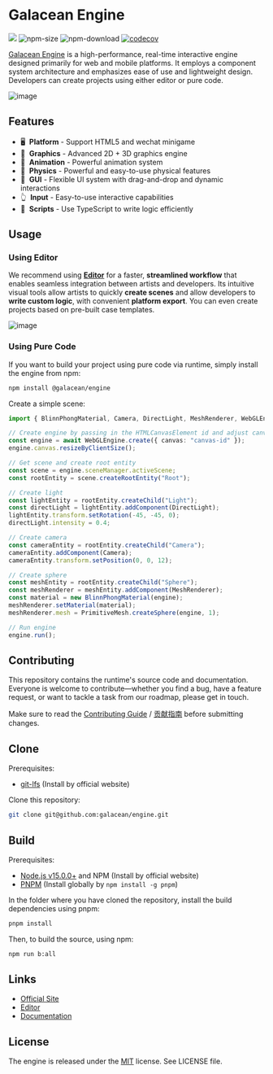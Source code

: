 # Galacean Engine

<a href="https://www.npmjs.com/package/@galacean/engine"><img src="https://img.shields.io/npm/v/@galacean/engine"/></a>
![npm-size](https://img.shields.io/bundlephobia/minzip/@galacean/engine)
![npm-download](https://img.shields.io/npm/dm/@galacean/engine)
[![codecov](https://codecov.io/gh/galacean/engine/branch/main/graph/badge.svg?token=KR2UBKE3OX)](https://codecov.io/gh/galacean/engine)

[Galacean Engine](https://www.galacean.com/engine) is a high-performance, real-time interactive engine designed primarily for web and mobile platforms. It employs a component system architecture and emphasizes ease of use and lightweight design. Developers can create projects using either editor or pure code.

![image](https://github.com/user-attachments/assets/057c2c99-85a8-4ace-a268-c70daa1a449e)

## Features

- 🖥 &nbsp;**Platform** - Support HTML5 and wechat minigame
- 🔮 &nbsp;**Graphics** - Advanced 2D + 3D graphics engine
- 🏃 &nbsp;**Animation** - Powerful animation system
- 🧱 &nbsp;**Physics** - Powerful and easy-to-use physical features
- 🎨 &nbsp;**GUI** - Flexible UI system with drag-and-drop and dynamic interactions
- 👆 &nbsp;**Input** - Easy-to-use interactive capabilities
- 📑 &nbsp;**Scripts** - Use TypeScript to write logic efficiently

## Usage

### Using Editor

We recommend using [**Editor**](https://galacean.antgroup.com/editor) for a faster, **streamlined workflow** that enables seamless integration between artists and developers. Its intuitive visual tools allow artists to quickly **create scenes** and allow developers to **write custom logic**, with convenient **platform export**. You can even create projects based on pre-built case templates.

![image](https://github.com/user-attachments/assets/18f63fef-696c-4f9f-b44a-d8b7af481a3e)


### Using Pure Code
If you want to build your project using pure code via runtime, simply install the engine from npm:

```sh
npm install @galacean/engine
```

Create a simple scene:

```typescript
import { BlinnPhongMaterial, Camera, DirectLight, MeshRenderer, WebGLEngine, PrimitiveMesh } from "@galacean/engine";

// Create engine by passing in the HTMLCanvasElement id and adjust canvas size
const engine = await WebGLEngine.create({ canvas: "canvas-id" });
engine.canvas.resizeByClientSize();

// Get scene and create root entity
const scene = engine.sceneManager.activeScene;
const rootEntity = scene.createRootEntity("Root");

// Create light
const lightEntity = rootEntity.createChild("Light");
const directLight = lightEntity.addComponent(DirectLight);
lightEntity.transform.setRotation(-45, -45, 0);
directLight.intensity = 0.4;

// Create camera
const cameraEntity = rootEntity.createChild("Camera");
cameraEntity.addComponent(Camera);
cameraEntity.transform.setPosition(0, 0, 12);

// Create sphere
const meshEntity = rootEntity.createChild("Sphere");
const meshRenderer = meshEntity.addComponent(MeshRenderer);
const material = new BlinnPhongMaterial(engine);
meshRenderer.setMaterial(material);
meshRenderer.mesh = PrimitiveMesh.createSphere(engine, 1);

// Run engine
engine.run();
```

## Contributing

This repository contains the runtime's source code and documentation. Everyone is welcome to contribute—whether you find a bug, have a feature request, or want to tackle a task from our roadmap, please get in touch.

Make sure to read the [Contributing Guide](.github/HOW_TO_CONTRIBUTE.md) / [贡献指南](https://github.com/galacean/engine/wiki/%E5%A6%82%E4%BD%95%E4%B8%8E%E6%88%91%E4%BB%AC%E5%85%B1%E5%BB%BA-Oasis-%E5%BC%80%E6%BA%90%E4%BA%92%E5%8A%A8%E5%BC%95%E6%93%8E) before submitting changes.

## Clone

Prerequisites:

- [git-lfs](https://git-lfs.com/) (Install by official website)

Clone this repository:

```sh
git clone git@github.com:galacean/engine.git
```

## Build

Prerequisites:

- [Node.js v15.0.0+](https://nodejs.org/en/) and NPM (Install by official website)
- [PNPM](https://pnpm.io/) (Install globally by `npm install -g pnpm`)

In the folder where you have cloned the repository, install the build dependencies using pnpm:

```sh
pnpm install
```

Then, to build the source, using npm:

```sh
npm run b:all
```

## Links

- [Official Site](https://galacean.antgroup.com/engine)
- [Editor](https://galacean.antgroup.com/editor)
- [Documentation](https://galacean.antgroup.com/engine/docs)

## License

The engine is released under the [MIT](https://opensource.org/licenses/MIT) license. See LICENSE file.
